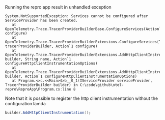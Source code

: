 Running the repro app result in unhandled exception

```
System.NotSupportedException: Services cannot be configured after ServiceProvider has been created.
   at OpenTelemetry.Trace.TracerProviderBuilderBase.ConfigureServices(Action`1 configure)
   at OpenTelemetry.Trace.TracerProviderBuilderExtensions.ConfigureServices(TracerProviderBuilder tracerProviderBuilder, Action`1 configure)
   at OpenTelemetry.Trace.TracerProviderBuilderExtensions.AddHttpClientInstrumentation(TracerProviderBuilder builder, String name, Action`1 configureHttpClientInstrumentationOptions)
   at OpenTelemetry.Trace.TracerProviderBuilderExtensions.AddHttpClientInstrumentation(TracerProviderBuilder builder, Action`1 configureHttpClientInstrumentationOptions)
   at Program.<>c.<<Main>$>b__0_1(IServiceProvider serviceProvider, TracerProviderBuilder builder) in C:\code\github\otel-repro\ReproApp\Program.cs:line 8
```

Note that it is possible to register the http client instrumentation without the configuration lamda

```csharp
builder.AddHttpClientInstrumentation();
```